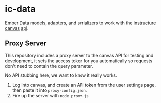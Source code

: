 ic-data
=======

Ember Data models, adapters, and serializers to work with the
[instructure canvas][1] [api][2].

Proxy Server
------------

This repository includes a proxy server to the canvas API for testing
and development, it sets the access token for you automatically so
requests don't need to contain the query parameter.

No API stubbing here, we want to know it really works.

1. Log into canvas, and create an API token from the user settings page,
   then paste it into `proxy-config.json`.
2. Fire up the server with `node proxy.js`

  [1]:http://instructure.com
  [2]:http://canvas.instructure.com/doc/api/index.html


